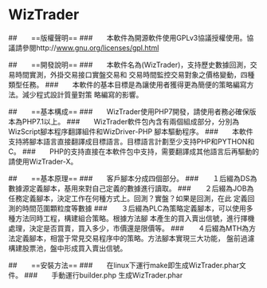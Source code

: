 # WizTrader
##　　==版權聲明==
###　　本軟件為開源軟件使用GPLv3協議授權使用。協議請參閱http://www.gnu.org/licenses/gpl.html


##　　==開發說明==
###　　本軟件名為(WizTrader)，支持歷史數據回測，交易時間實測，外掛交易接口實盤交易和
交易時間監控交易對象之價格變動，四種類型任務。
###　　本軟件的基本目標是為讓使用者獲得更為簡便的策略編寫方法。減少程式設計質量對策
略編寫的影響。

##　　==基本構成==
###　　WizTrader使用PHP7開發，請使用者務必確保版本為PHP7.1以上。
###　　WizTrader軟件包內含有兩個組成部分，分別為WizScript腳本程序翻譯組件和WizDriver-PHP
腳本驅動程序。
###　　本軟件支持將腳本語言直接翻譯成目標語言。目標語言計劃至少支持PHP和PYTHON和C。
###　　PHP的支持直接在本軟件包中支持，需要翻譯成其他語言后再驅動的請使用WizTrader-X。

##　　==基本原理==
###　　客戶腳本分成四個部分。
###　　１后綴為DS為數據源定義腳本，基用來對自己定義的數據進行讀取。
###　　２后綴為JOB為任務定義腳本，決定工作在何種方式上。回測？實盤？如果是回測，在此
定義回測的時間范圍顆粒度等數據
###　　３后綴為PLC為策略定義腳本，可以使用多種方法同時工程，構建組合策略。根據方法腳
本產生的買入賣出信號，進行擇機處理，決定是否買賣，買入多少，市價還是限價等。
###　　４后綴為MTH為方法定義腳本，相當于常見交易程序中的策略。方法腳本實現三大功能，
盤前過濾構建股票池，盤中形成買入賣出信號。

##　　==安裝方法==
###　　在linux下運行make即生成WizTrader.phar文件。
###　　手動運行builder.php 生成WizTrader.phar 
